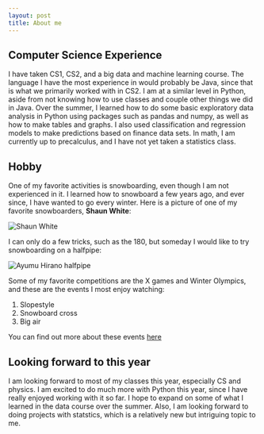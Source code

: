 ```yaml
---
layout: post
title: About me
---
```


## Computer Science Experience

I have taken CS1, CS2, and a big data and machine learning course. The language I have the most experience in would probably be Java, since that is what we primarily worked with in CS2. I am at a similar level in Python, aside from not knowing how to use classes and couple other things we did in Java. Over the summer, I learned how to do some basic exploratory data analysis in Python using packages such as pandas and numpy, as well as how to make tables and graphs. I also used classification and regression models to make predictions based on finance data sets. In math, I am currently up to precalculus, and I have not yet taken a statistics class.

## Hobby

One of my favorite activities is snowboarding, even though I am not experienced in it. I learned how to snowboard a few years ago, and ever since, I have wanted to go every winter. Here is a picture of one of my favorite snowboarders, **Shaun White**:

![Shaun White][White]

I can only do a few tricks, such as the 180, but someday I would like to try snowboarding on a halfpipe:

![Ayumu Hirano halfpipe][halfpipe]

Some of my favorite competitions are the X games and Winter Olympics, and these are the events I most enjoy watching:

1. Slopestyle
2. Snowboard cross
3. Big air

You can find out more about these events [here](https://www.olympic.org/international-ski-federation#:~:text=There%20are%2011%20snowboard%20events,men's%20and%20women's%20big%20air.)

## Looking forward to this year

I am looking forward to most of my classes this year, especially CS and physics. I am excited to do much more with Python this year, since I have really enjoyed working with it so far. I hope to expand on some of what I learned in the data course over the summer. Also, I am looking forward to doing projects with statstics, which is a relatively new but intriguing topic to me.

[White]: https://img.apmcdn.org/4a293e55e13bcc3a119c1fedf2827f233f6b3f34/uncropped/d3b4c0-20180214-shaun-white-gold.jpg
[halfpipe]: https://i1.wp.com/www.snowboarder.com/wp-content/uploads/2018/03/Ayumu_SNOWBOARDER_CLavinDSC_8934.jpg